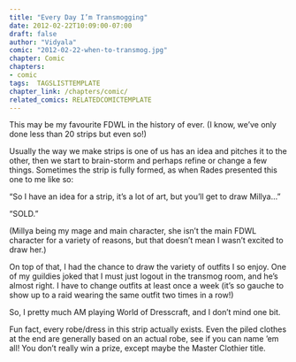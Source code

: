 ```yaml
---
title: "Every Day I’m Transmogging"
date: 2012-02-22T10:09:00-07:00
draft: false
author: "Vidyala"
comic: "2012-02-22-when-to-transmog.jpg"
chapter: Comic
chapters:
- comic
tags:  TAGSLISTTEMPLATE
chapter_link: /chapters/comic/
related_comics: RELATEDCOMICTEMPLATE
---
```


This may be my favourite FDWL in the history of ever. (I know, we’ve only done less than 20 strips but even so!)


Usually the way we make strips is one of us has an idea and pitches it to the other, then we start to brain-storm and perhaps refine or change a few things. Sometimes the strip is fully formed, as when Rades presented this one to me like so:


“So I have an idea for a strip, it’s a lot of art, but you’ll get to draw Millya…”


“SOLD.”


(Millya being my mage and main character, she isn’t the main FDWL character for a variety of reasons, but that doesn’t mean I wasn’t excited to draw her.)


On top of that, I had the chance to draw the variety of outfits I so enjoy. One of my guildies joked that I must just logout in the transmog room, and he’s almost right. I have to change outfits at least once a week (it’s so gauche to show up to a raid wearing the same outfit two times in a row!)


So, I pretty much AM playing World of Dresscraft, and I don’t mind one bit.


Fun fact, every robe/dress in this strip actually exists. Even the piled clothes at the end are generally based on an actual robe, see if you can name ’em all! You don’t really win a prize, except maybe the Master Clothier title.

